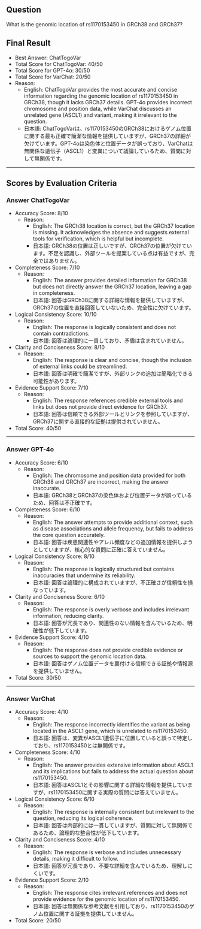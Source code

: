 ## Question

What is the genomic location of rs1170153450 in GRCh38 and GRCh37?

## Final Result

- Best Answer: ChatTogoVar
- Total Score for ChatTogoVar: 40/50
- Total Score for GPT-4o: 30/50
- Total Score for VarChat: 20/50
- Reason:
  - English: ChatTogoVar provides the most accurate and concise information regarding the genomic location of rs1170153450 in GRCh38, though it lacks GRCh37 details. GPT-4o provides incorrect chromosome and position data, while VarChat discusses an unrelated gene (ASCL1) and variant, making it irrelevant to the question.
  - 日本語: ChatTogoVarは、rs1170153450のGRCh38におけるゲノム位置に関する最も正確で簡潔な情報を提供していますが、GRCh37の詳細が欠けています。GPT-4oは染色体と位置データが誤っており、VarChatは無関係な遺伝子（ASCL1）と変異について議論しているため、質問に対して無関係です。

---

## Scores by Evaluation Criteria

### Answer ChatTogoVar
- Accuracy Score: 8/10
  - Reason: 
    - English: The GRCh38 location is correct, but the GRCh37 location is missing. It acknowledges the absence and suggests external tools for verification, which is helpful but incomplete.
    - 日本語: GRCh38の位置は正しいですが、GRCh37の位置が欠けています。不足を認識し、外部ツールを提案している点は有益ですが、完全ではありません。
- Completeness Score: 7/10
  - Reason: 
    - English: The answer provides detailed information for GRCh38 but does not directly answer the GRCh37 location, leaving a gap in completeness.
    - 日本語: 回答はGRCh38に関する詳細な情報を提供していますが、GRCh37の位置を直接回答していないため、完全性に欠けています。
- Logical Consistency Score: 10/10
  - Reason: 
    - English: The response is logically consistent and does not contain contradictions.
    - 日本語: 回答は論理的に一貫しており、矛盾は含まれていません。
- Clarity and Conciseness Score: 8/10
  - Reason: 
    - English: The response is clear and concise, though the inclusion of external links could be streamlined.
    - 日本語: 回答は明確で簡潔ですが、外部リンクの追加は簡略化できる可能性があります。
- Evidence Support Score: 7/10
  - Reason: 
    - English: The response references credible external tools and links but does not provide direct evidence for GRCh37.
    - 日本語: 回答は信頼できる外部ツールとリンクを参照していますが、GRCh37に関する直接的な証拠は提供されていません。
- Total Score: 40/50

---

### Answer GPT-4o
- Accuracy Score: 6/10
  - Reason: 
    - English: The chromosome and position data provided for both GRCh38 and GRCh37 are incorrect, making the answer inaccurate.
    - 日本語: GRCh38とGRCh37の染色体および位置データが誤っているため、回答は不正確です。
- Completeness Score: 6/10
  - Reason: 
    - English: The answer attempts to provide additional context, such as disease associations and allele frequency, but fails to address the core question accurately.
    - 日本語: 回答は疾患関連性やアレル頻度などの追加情報を提供しようとしていますが、核心的な質問に正確に答えていません。
- Logical Consistency Score: 8/10
  - Reason: 
    - English: The response is logically structured but contains inaccuracies that undermine its reliability.
    - 日本語: 回答は論理的に構成されていますが、不正確さが信頼性を損なっています。
- Clarity and Conciseness Score: 6/10
  - Reason: 
    - English: The response is overly verbose and includes irrelevant information, reducing clarity.
    - 日本語: 回答が冗長であり、関連性のない情報を含んでいるため、明確性が低下しています。
- Evidence Support Score: 4/10
  - Reason: 
    - English: The response does not provide credible evidence or sources to support the genomic location data.
    - 日本語: 回答はゲノム位置データを裏付ける信頼できる証拠や情報源を提供していません。
- Total Score: 30/50

---

### Answer VarChat
- Accuracy Score: 4/10
  - Reason: 
    - English: The response incorrectly identifies the variant as being located in the ASCL1 gene, which is unrelated to rs1170153450.
    - 日本語: 回答は、変異がASCL1遺伝子に位置していると誤って特定しており、rs1170153450とは無関係です。
- Completeness Score: 4/10
  - Reason: 
    - English: The answer provides extensive information about ASCL1 and its implications but fails to address the actual question about rs1170153450.
    - 日本語: 回答はASCL1とその影響に関する詳細な情報を提供していますが、rs1170153450に関する実際の質問には答えていません。
- Logical Consistency Score: 6/10
  - Reason: 
    - English: The response is internally consistent but irrelevant to the question, reducing its logical coherence.
    - 日本語: 回答は内部的には一貫していますが、質問に対して無関係であるため、論理的な整合性が低下しています。
- Clarity and Conciseness Score: 4/10
  - Reason: 
    - English: The response is verbose and includes unnecessary details, making it difficult to follow.
    - 日本語: 回答が冗長であり、不要な詳細を含んでいるため、理解しにくいです。
- Evidence Support Score: 2/10
  - Reason: 
    - English: The response cites irrelevant references and does not provide evidence for the genomic location of rs1170153450.
    - 日本語: 回答は無関係な参考文献を引用しており、rs1170153450のゲノム位置に関する証拠を提供していません。
- Total Score: 20/50
